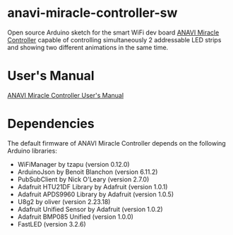 # anavi-miracle-controller-sw

Open source Arduino sketch for the smart WiFi dev board [ANAVI Miracle Controller](https://anavi.technology/) capable of controlling simultaneously 2 addressable LED strips and showing two different animations in the same time.

# User's Manual

[ANAVI Miracle Controller User's Manual](https://github.com/AnaviTechnology/anavi-docs/blob/master/anavi-miracle-controller/anavi-miracle-controller.md)

# Dependencies

The default firmware of ANAVI Miracle Controller depends on the following Arduino libraries:

* WiFiManager by tzapu (version 0.12.0)
* ArduinoJson by Benoit Blanchon (version 6.11.2)
* PubSubClient by Nick O'Leary (version 2.7.0)
* Adafruit HTU21DF Library by Adafruit (version 1.0.1)
* Adafruit APDS9960 Library by Adafruit (version 1.0.5)
* U8g2 by oliver (version 2.23.18)
* Adafruit Unified Sensor by Adafruit (version 1.0.2)
* Adafruit BMP085 Unified (version 1.0.0)
* FastLED (version 3.2.6)
